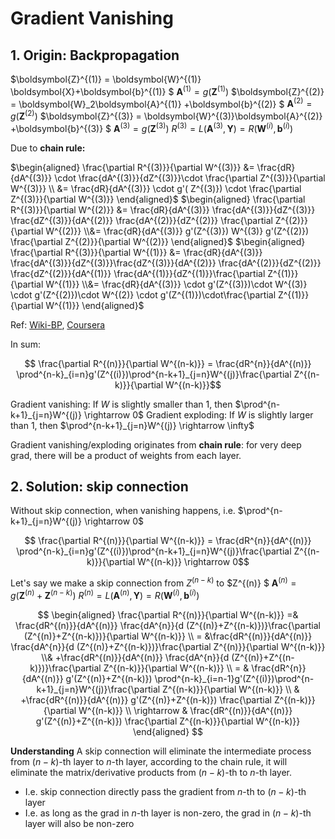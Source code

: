 # Gradient Vanishing

## 1. Origin: Backpropagation



$\boldsymbol{Z}^{(1)} = \boldsymbol{W}^{(1)} \boldsymbol{X}+\boldsymbol{b}^{(1)} $
$\boldsymbol{A}^{(1)}  = g(\boldsymbol{Z}^{(1)} )$
$\boldsymbol{Z}^{(2)}  = \boldsymbol{W}_2\boldsymbol{A}^{(1)} +\boldsymbol{b}^{(2)} $
$\boldsymbol{A}^{(2)}  = g(\boldsymbol{Z}^{(2)} )$
$\boldsymbol{Z}^{(3)}  = \boldsymbol{W}^{(3)}\boldsymbol{A}^{(2)} +\boldsymbol{b}^{(3)} $
$\boldsymbol{A}^{(3)}  = g(\boldsymbol{Z}^{(3)} )$
$R^{(3)} = L(\boldsymbol{A}^{(3)}, \boldsymbol{Y} ) = R(\boldsymbol{W}^{(i)}, \boldsymbol{b}^{(i)})$


Due to **chain rule:**

$\begin{aligned}
    \frac{\partial R^{(3)}}{\partial W^{(3)}} &= \frac{dR}{dA^{(3)}} \cdot \frac{dA^{(3)}}{dZ^{(3)}}\cdot \frac{\partial Z^{(3)}}{\partial W^{(3)}} \\ &= \frac{dR}{dA^{(3)}} \cdot g'( Z^{(3)}) \cdot \frac{\partial Z^{(3)}}{\partial W^{(3)}}
\end{aligned}$ 
$\begin{aligned}
    \frac{\partial R^{(3)}}{\partial W^{(2)}} &= \frac{dR}{dA^{(3)}} \frac{dA^{(3)}}{dZ^{(3)}} \frac{dZ^{(3)}}{dA^{(2)}}  \frac{dA^{(2)}}{dZ^{(2)}} \frac{\partial Z^{(2)}}{\partial W^{(2)}} \\&= \frac{dR}{dA^{(3)}}  g'(Z^{(3)}) W^{(3)} g'(Z^{(2)}) \frac{\partial Z^{(2)}}{\partial W^{(2)}}
\end{aligned}$
$\begin{aligned}
    \frac{\partial R^{(3)}}{\partial W^{(1)}} &= \frac{dR}{dA^{(3)}}  \frac{dA^{(3)}}{dZ^{(3)}}\frac{dZ^{(3)}}{dA^{(2)}}  \frac{dA^{(2)}}{dZ^{(2)}} \frac{dZ^{(2)}}{dA^{(1)}} \frac{dA^{(1)}}{dZ^{(1)}}\frac{\partial Z^{(1)}}{\partial W^{(1)}} 
    \\&= \frac{dR}{dA^{(3)}} \cdot g'(Z^{(3)})\cdot W^{(3)}  \cdot  g'(Z^{(2)})\cdot W^{(2)}  \cdot  g'(Z^{(1)})\cdot\frac{\partial Z^{(1)}}{\partial W^{(1)}}
\end{aligned}$

Ref: [Wiki-BP](https://en.wikipedia.org/wiki/Backpropagation), [Coursera](https://www.coursera.org/learn/neural-networks-deep-learning/lecture/Wh8NI/gradient-descent-for-neural-networks)

In sum:

$$ \frac{\partial R^{(n)}}{\partial W^{(n-k)}} =  \frac{dR^{n}}{dA^{(n)}} \prod^{n-k}_{i=n}g'(Z^{(i)})\prod^{n-k+1}_{j=n}W^{(j)}\frac{\partial Z^{(n-k)}}{\partial W^{(n-k)}}$$

Gradient vanishing: If $W$ is slightly smaller than 1, then $\prod^{n-k+1}_{j=n}W^{(j)} \rightarrow 0$
Gradient exploding: If $W$ is slightly larger than 1, then $\prod^{n-k+1}_{j=n}W^{(j)} \rightarrow \infty$

Gradient vanishing/exploding originates from **chain rule**: for very deep grad, there will be a product of weights from each layer.


## 2. Solution: skip connection
Without skip connection, when vanishing happens, i.e. $\prod^{n-k+1}_{j=n}W^{(j)} \rightarrow 0$

$$ \frac{\partial R^{(n)}}{\partial W^{(n-k)}} =  \frac{dR^{n}}{dA^{(n)}} \prod^{n-k}_{i=n}g'(Z^{(i)})\prod^{n-k+1}_{j=n}W^{(j)}\frac{\partial Z^{(n-k)}}{\partial W^{(n-k)}} \rightarrow 0$$


Let's say we make a skip connection from $Z^{(n-k)}$ to $Z^{(n)} $
$\boldsymbol{A}^{(n)}  = g(\boldsymbol{Z}^{(n)} + \boldsymbol{Z}^{(n-k)} )$
$R^{(n)} = L(\boldsymbol{A}^{(n)}, \boldsymbol{Y} ) = R(\boldsymbol{W}^{(i)}, \boldsymbol{b}^{(i)})$

$$ \begin{aligned}
    \frac{\partial R^{(n)}}{\partial W^{(n-k)}}  =&  \frac{dR^{(n)}}{dA^{(n)}} \frac{dA^{n}}{d (Z^{(n)}+Z^{(n-k)})}\frac{\partial (Z^{(n)}+Z^{(n-k)})}{\partial W^{(n-k)}}
    \\ = &\frac{dR^{(n)}}{dA^{(n)}} \frac{dA^{n}}{d (Z^{(n)}+Z^{(n-k)})}\frac{\partial Z^{(n)}}{\partial W^{(n-k)}} 
    \\& +\frac{dR^{(n)}}{dA^{(n)}} \frac{dA^{n}}{d (Z^{(n)}+Z^{(n-k)})}\frac{\partial Z^{(n-k)}}{\partial W^{(n-k)}}
    \\ = & \frac{dR^{n}}{dA^{(n)}} g'(Z^{(n)}+Z^{(n-k)}) \prod^{n-k}_{i=n-1}g'(Z^{(i)})\prod^{n-k+1}_{j=n}W^{(j)}\frac{\partial Z^{(n-k)}}{\partial W^{(n-k)}}
    \\ & +\frac{dR^{(n)}}{dA^{(n)}}  g'(Z^{(n)}+Z^{(n-k)})  \frac{\partial Z^{(n-k)}}{\partial W^{(n-k)}}
    \\ \rightarrow & \frac{dR^{(n)}}{dA^{(n)}}  g'(Z^{(n)}+Z^{(n-k)})  \frac{\partial Z^{(n-k)}}{\partial W^{(n-k)}}
\end{aligned} $$

**Understanding** A skip connection will eliminate the intermediate process from $(n-k)$-th layer to $n$-th layer, according to the chain rule, it will eliminate the matrix/derivative products from $(n-k)$-th to $n$-th layer. 

- I.e. skip connection directly pass the gradient from $n$-th to  $(n-k)$-th layer
- I.e. as long as the grad in $n$-th layer is non-zero, the grad in $(n-k)$-th layer will also be non-zero
